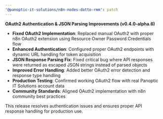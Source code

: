 ```yaml
---
'@panoptic-it-solutions/n8n-nodes-datto-rmm': patch
---
```


**OAuth2 Authentication & JSON Parsing Improvements (v0.4.0-alpha.6)**

- **Fixed OAuth2 Implementation**: Replaced manual OAuth2 with proper n8n OAuth2 extension using Resource Owner Password Credentials flow
- **Enhanced Authentication**: Configured proper OAuth2 endpoints with dynamic URL handling for token acquisition
- **JSON Response Parsing Fix**: Fixed critical bug where API responses were returned as escaped JSON strings instead of parsed objects
- **Improved Error Handling**: Added better OAuth2 error detection and response type handling
- **Production Testing**: Confirmed working OAuth2 flow with real Panoptic IT Solutions account data
- **Community Standards**: Aligned OAuth2 implementation with n8n community best practices

This release resolves authentication issues and ensures proper API response handling for production use.
